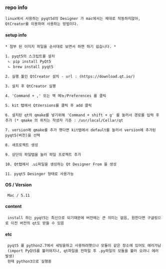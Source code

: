 ### repo info

    linux에서 사용하는 pyqt5d의 Designer 가 mac에서는 제대로 작동하지않아, QtCreator를 이용하여 사용하는 방법이다.


#### setup info

    * 첨부 된 이미지 파일을 순서대로 보면서 하면 하기 쉽습니다. *

    1. pyqt5의 스크립트를 설치
     ㄴ pip install PyQt5
     ㄴ brew install pyqt5
    
    2. 실행 툴인 QtCreator 설치 - url : (https://download.qt.io/)
    
    3. 설치 후 QtCreator 실행
    
    4. 'Command + ,' 또는 맥 메뉴/Preferences 를 클릭
    
    5. kit 탭에서 QtVersions를 클릭 후 add 클릭
    
    6. 설치된 qt의 qmake를 넣기위해 'Command + shift + g' 를 눌러서 경로를 입력 후 추가 (* qmake 의 위치는 작성자 기준 : /usr/local/Cellar/qt

    7. version에 qmake를 추가 햇다면 kit탭에서 default를 눌러서 version에 추가된 pyqt5(버전)을 선택
    
    8. 새프로젝트 생성 
    
    9. 상단의 파일탭을 눌러 파일 프로젝트 추가
    
    10. Qt탭에서 .ui파일을 생성하는 Qt Designer From 을 생성
    
    11. pyqt5 Desinger 형태로 사용가능

#### OS / Version

     Mac / 5.11

#### content

     install 하는 pyqt5는 최신으로 되기때문에 버전에는 큰 의미는 없음, 원한다면 구글링으로 이전 버전의 qt도 받을 수 있음

#### etc

     pyqt5 를 python2.7에서 세팅을하고 사용하려햇으나 모듈이 같은 장소에 있어도 에러가남 
     (import PyQt5를 불러와지나, qt파일을 컨파일 후 .py파일의 모듈을 불러 오려니 에러 발생)
     현재 python3으로 실행중
